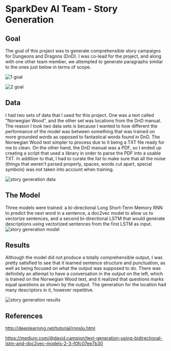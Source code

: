 # SparkDev AI Team - Story Generation 
## Goal
The goal of this project was to generate comprehensible story campaigns for Dungeons and Dragons (DnD). I was co-lead for the project, and along with one other team member, we attempted to generate paragraphs similar to the ones just below in terms of scope.

![1 goal](https://user-images.githubusercontent.com/35610424/92558701-1c4da980-f23d-11ea-9964-0e44d082f4a4.png)

![2 goal](https://user-images.githubusercontent.com/35610424/92558702-1ce64000-f23d-11ea-9225-146378eb8948.png)

## Data
I had two sets of data that I used for this project. One was a text called "Norwegian Wood", and the other set was locations from the DnD manual. The reason I took two data sets is because I wanted to how different the performance of the model was between something that was trained on more grounded words as opposed to fantastical words found in DnD. The Norwegian Wood text simpler to process due to it being a TXT file ready for me to clean. On the other hand, the DnD manual was a PDF, so I ended up creating a script that used a library in order to parse the PDF into a usable TXT. In addition to that, I had to curate the list to make sure that all the noise (things that weren't parsed properly, spaces, words cut apart, special symbols) was not taken into account when training.  

![story generation data](https://user-images.githubusercontent.com/35610424/92550920-bce69e00-f22a-11ea-8bdc-50647a23e2fc.png)

## The Model
Three models were trained: a bi-directional Long Short-Term Memory RNN to predict the next word in a sentence, a doc2vec model to allow us to vectorize sentences, and a second bi-directional LSTM that would generate descriptions using vectorized sentences from the first LSTM as input. 
![story generation model](https://user-images.githubusercontent.com/35610424/92550922-bd7f3480-f22a-11ea-9d0d-ac6c3378154c.png)

## Results
Although the model did not produce a totally comprehensible output, I was pretty satisfied to see that it learned sentence structure and punctuation, as well as being focused on what the output was supposed to do. There was definitely an attempt to have a conversation in the output on the left, which is trained on the Norwegian Wood text, and it realized that questions marks equal questions as shown by the output. The generation for the location had many descriptors in it, however repetitive. 

![story generation results](https://user-images.githubusercontent.com/35610424/92550924-bf48f800-f22a-11ea-9c31-6473df96eb50.png)

## References
http://deeplearning.net/tutorial/rnnslu.html

https://medium.com/@david.campion/text-generation-using-bidirectional-lstm-and-doc2vec-models-2-3-f0fc07ee7b30
